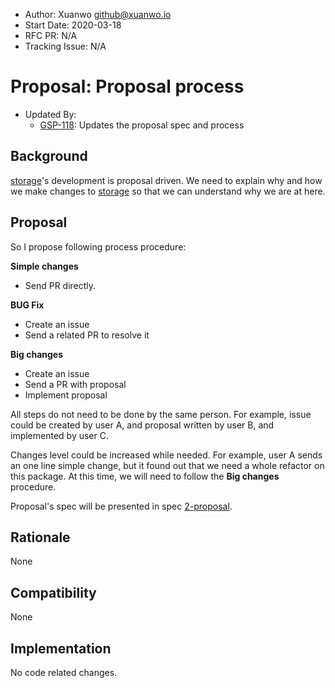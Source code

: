 - Author: Xuanwo <github@xuanwo.io>
- Start Date: 2020-03-18
- RFC PR: N/A
- Tracking Issue: N/A

# Proposal: Proposal process

- Updated By:
  - [GSP-118](./118-update-rfc-format-and-process.md): Updates the proposal spec and process

## Background

[storage]'s development is proposal driven. We need to explain why and how we make changes to [storage] so that we can understand why we are at here.

## Proposal

So I propose following process procedure:

**Simple changes**

- Send PR directly.

**BUG Fix**

- Create an issue 
- Send a related PR to resolve it

**Big changes**

- Create an issue
- Send a PR with proposal
- Implement proposal

All steps do not need to be done by the same person. For example, issue could be created by user A, and proposal written by user B, and implemented by user C. 

Changes level could be increased while needed. For example, user A sends an one line simple change, but it found out that we need a whole refactor on this package. At this time, we will need to follow the **Big changes** procedure.

Proposal's spec will be presented in spec [2-proposal].

## Rationale

None

## Compatibility

None

## Implementation

No code related changes.

[storage]: https://github.com/Xuanwo/storage
[2-proposal]: ../spec/2-proposal.md
